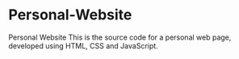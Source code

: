 # Personal-Website
Personal Website
This is the source code for a personal web page, developed using HTML, CSS and JavaScript.
